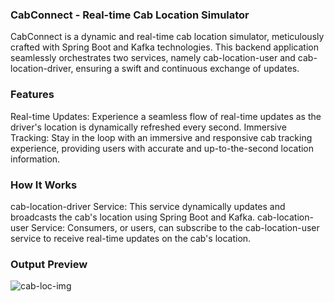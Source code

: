 ### CabConnect - Real-time Cab Location Simulator

CabConnect is a dynamic and real-time cab location simulator, meticulously crafted with Spring Boot and Kafka technologies. This backend application seamlessly orchestrates two services, namely cab-location-user and cab-location-driver, ensuring a swift and continuous exchange of updates.

### Features

Real-time Updates: Experience a seamless flow of real-time updates as the driver's location is dynamically refreshed every second.
Immersive Tracking: Stay in the loop with an immersive and responsive cab tracking experience, providing users with accurate and up-to-the-second location information.

### How It Works

cab-location-driver Service: This service dynamically updates and broadcasts the cab's location using Spring Boot and Kafka.
cab-location-user Service: Consumers, or users, can subscribe to the cab-location-user service to receive real-time updates on the cab's location.

### Output Preview

![cab-loc-img](https://github.com/shaneydv/Cab-Connect/assets/78971334/9d263d31-16c2-4bc8-9f8d-1dc80f395709)
